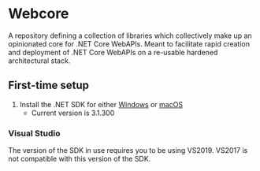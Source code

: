 # Webcore

A repository defining a collection of libraries which collectively make up an opinionated core for .NET Core WebAPIs. Meant to facilitate rapid creation and deployment
of .NET Core WebAPIs on a re-usable hardened architectural stack.

## First-time setup

1. Install the .NET SDK for either [Windows](https://dotnet.microsoft.com/download/dotnet-core/thank-you/sdk-3.1.300-windows-x64-installer) or [macOS](https://dotnet.microsoft.com/download/thank-you/dotnet-sdk-3.1.300-macos-x64-installer)
    - Current version is 3.1.300

### Visual Studio

The version of the SDK in use requires you to be using VS2019. VS2017 is not compatible with this version of the SDK.